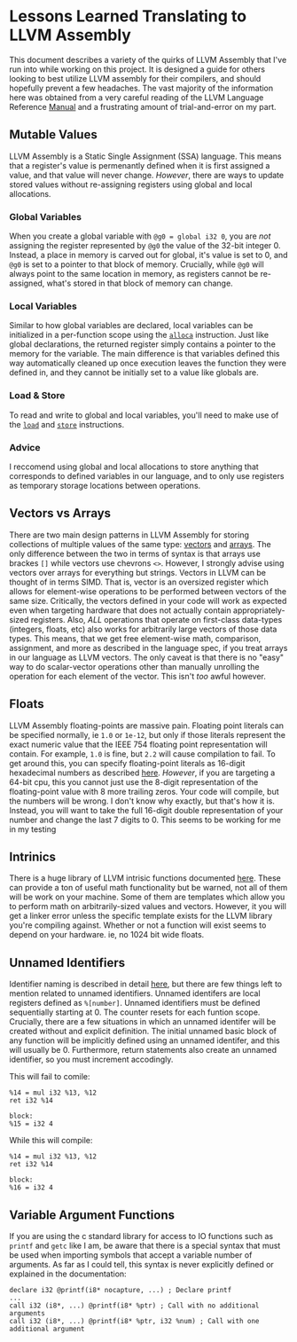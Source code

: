 # Lessons Learned Translating to LLVM Assembly
This document describes a variety of the quirks of LLVM Assembly that I've run into while working on this project. It is designed a guide for others looking to best utilize LLVM assembly for their compilers, and should hopefully prevent a few headaches. The vast majority of the information here was obtained from a very careful reading of the LLVM Language Reference [Manual](https://llvm.org/docs/LangRef.html) and a frustrating amount of trial-and-error on my part.
## Mutable Values
LLVM Assembly is a Static Single Assignment (SSA) language. This means that a register's value is permenantly defined when it is first assigned a value, and that value will never change. *However*, there are ways to update stored values without re-assigning registers using global and local allocations.
### Global Variables
When you create a global variable with `@g0 = global i32 0`, you are *not* assigning the register represented by `@g0` the value of the 32-bit integer 0. Instead, a place in memory is carved out for global, it's value is set to 0, and `@g0` is set to a pointer to that block of memory. Crucially, while `@g0` will always point to the same location in memory, as registers cannot be re-assigned, what's stored in that block of memory can change.
### Local Variables
Similar to how global variables are declared, local variables can be initialized in a per-function scope using the [`alloca`](https://llvm.org/docs/LangRef.html#alloca-instruction) instruction. Just like global declarations, the returned register simply contains a pointer to the memory for the variable. The main difference is that variables defined this way automatically cleaned up once execution leaves the function they were defined in, and they cannot be initially set to a value like globals are.
### Load & Store
To read and write to global and local variables, you'll need to make use of the [`load`](https://llvm.org/docs/LangRef.html#load-instruction) and [`store`](https://llvm.org/docs/LangRef.html#store-instruction) instructions.
### Advice
I reccomend using global and local allocations to store anything that corresponds to defined variables in our language, and to only use registers as temporary storage locations between operations.
## Vectors vs Arrays
There are two main design patterns in LLVM Assembly for storing collections of multiple values of the same type: [vectors](https://llvm.org/docs/LangRef.html#vector-type) and [arrays](https://llvm.org/docs/LangRef.html#array-type). The only difference between the two in terms of syntax is that arrays use brackes `[]` while vectors use chevrons `<>`. However, I strongly advise using vectors over arrays for everything but strings. Vectors in LLVM can be thought of in terms SIMD. That is, vector is an oversized register which allows for element-wise operations to be performed between vectors of the same size. Critically, the vectors defined in your code will work as expected even when targeting hardware that does not actually contain appropriately-sized registers. Also, *ALL* operations that operate on first-class data-types (integers, floats, etc) also works for arbitrarily large vectors of those data types. This means, that we get free element-wise math, comparison, assignment, and more as described in the language spec, if you treat arrays in our language as LLVM vectors. The only caveat is that there is no "easy" way to do scalar-vector operations other than manually unrolling the operation for each element of the vector. This isn't *too* awful however.
## Floats
LLVM Assembly floating-points are massive pain. Floating point literals can be specified normally, ie `1.0` or `1e-12`, but only if those literals represent the exact numeric value that the IEEE 754 floating point representation will contain. For example, `1.0` is fine, but `2.2` will cause compilation to fail. To get around this, you can specify floating-point literals as 16-digit hexadecimal numbers as described [here](https://llvm.org/docs/LangRef.html#simple-constants). *However*, if you are targeting a 64-bit cpu, this you cannot just use the 8-digit representation of the floating-point value with 8 more trailing zeros. Your code will compile, but the numbers will be wrong. I don't know why exactly, but that's how it is. Instead, you will want to take the full 16-digit double representation of your number and change the last 7 digits to 0. This seems to be working for me in my testing
## Intrinics
There is a huge library of LLVM intrisic functions documented [here](https://llvm.org/docs/LangRef.html#intrinsic-functions). These can provide a ton of useful math functionality but be warned, not all of them will be work on your machine. Some of them are templates which allow you to perform math on arbitrarily-sized values and vectors. However, it you will get a linker error unless the specific template exists for the LLVM library you're compiling against. Whether or not a function will exist seems to depend on your hardware. ie, no 1024 bit wide floats.
## Unnamed Identifiers
Identifier naming is described in detail [here](https://llvm.org/docs/LangRef.html#identifiers), but there are few things left to mention related to unnamed identifiers. Unnamed identifers are local registers defined as `%[number]`. Unnamed identifiers must be defined sequentially starting at 0. The counter resets for each funtion scope. Crucially, there are a few situations in which an unnamed identifer will be created without and explicit definition. The initial unnamed basic block of any function will be implicitly defined using an unnamed identifer, and this will usually be 0. Furthermore, return statements also create an unnamed identifier, so you must increment accodingly.

This will fail to comile:
```
%14 = mul i32 %13, %12
ret i32 %14

block:
%15 = i32 4
```

While this will compile:
```
%14 = mul i32 %13, %12
ret i32 %14

block:
%16 = i32 4
```
## Variable Argument Functions
If you are using the c standard library for access to IO functions such as `printf` and `getc` like I am, be aware that there is a special syntax that must be used when importing symbols that accept a variable number of arguments. As far as I could tell, this syntax is never explicitly defined or explained in the documentation:
```
declare i32 @printf(i8* nocapture, ...) ; Declare printf
...
call i32 (i8*, ...) @printf(i8* %ptr) ; Call with no additional arguments
call i32 (i8*, ...) @printf(i8* %ptr, i32 %num) ; Call with one additional argument
```
